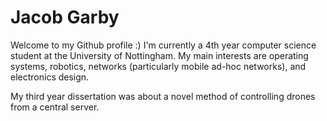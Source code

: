# Jacob Garby

Welcome to my Github profile :) I'm currently a 4th year computer science student at the University of Nottingham. My main interests are operating systems, robotics, networks (particularly mobile ad-hoc networks), and electronics design.

My third year dissertation was about a novel method of controlling drones from a central server.
